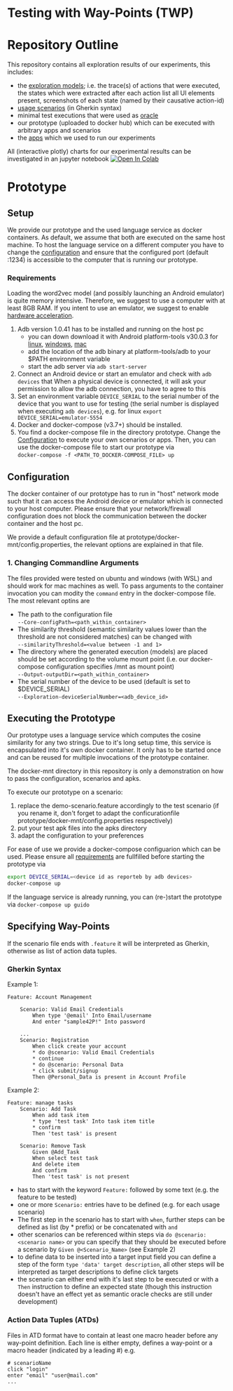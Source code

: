 # Testing with Way-Points (TWP)

# Repository Outline

This repository contains all exploration results of our experiments, this includes:
* the [exploration models](experiments/prototype-results/); i.e. the trace(s) of actions that were executed, the states which were extracted after each action list all UI elements present, screenshots of each state (named by their causative action-id)
* [usage scenarios](experiments/scenarios) (in Gherkin syntax)
* minimal test executions that were used as [oracle](experiments/test-oracle)
* our prototype (uploaded to docker hub) which can be executed with arbitrary apps and scenarios
* the [apps](experiments/apks) which we used to run our experiments

All (interactive plotly) charts for our experimental results can be investigated in an jupyter notebook [![Open In Colab](https://colab.research.google.com/assets/colab-badge.svg)](https://colab.research.google.com/github/Hotzkow/Testing-with-Way-Points/blob/main/experiments/Evaluation.ipynb?flush_cache=True)


# Prototype
## Setup

We provide our prototype and the used language service as docker containers.
As default, we assume that both are executed on the same host machine.
To host the language service on a different computer you have to change the [configuration](#configuration) and ensure that the configured port (default :1234) is accessible to the computer that is running our prototype.

### Requirements

Loading the word2vec model (and possibly launching an Android emulator) is quite memory intensive. 
Therefore, we suggest to use a computer with at least 8GB RAM.
If you intent to use an emulator, we suggest to enable [hardware acceleration](https://developer.android.com/studio/run/emulator-acceleration).

1. Adb version 1.0.41 has to be installed and running on the host pc
	- you can down download it with Android platform-tools v30.0.3 for [linux](http://dl.google.com/android/repository/platform-tools_r30.0.3-linux.zip), [windows](http://dl.google.com/android/repository/platform-tools_r30.0.3-windows.zip), [mac](http://dl.google.com/android/repository/platform-tools_r30.0.3-darwin.zip)  
	- add the location of the adb binary at platform-tools/adb to your $PATH environment variable  
	- start the adb server via `adb start-server`
2. Connect an Android device or start an emulator and check with `adb devices` that
	When a physical device is connected, it will ask your permission to allow the adb connection, you have to agree to this
3. Set an environment variable `DEVICE_SERIAL` to the serial number of the device that you want to use for testing (the serial number is displayed when executing `adb devices`), e.g. for linux `export DEVICE_SERIAL=emulator-5554`
4. Docker and docker-compose (v3.7+) should be installed.
5. You find a docker-compose file in the directory prototype.
	Change the [Configuration](#configuration) to execute your own scenarios or apps.
	Then, you can use the docker-compose file to start our prototype via  
	`docker-compose -f <PATH_TO_DOCKER-COMPOSE_FILE> up`


## Configuration

The docker container of our prototype has to run in "host" network mode such that it can access the Android device or emulator which is connected to your host computer.
Please ensure that your network/firewall configuration does not block the communication between the docker container and the host pc.

We provide a default configuration file at prototype/docker-mnt/config.properties, the relevant options are explained in that file.

### 1. Changing Commandline Arguments

The files provided were tested on ubuntu and windows (with WSL) and should work for mac machines as well.
To pass arguments to the container invocation you can modity the `command` entry in the docker-compose file.
The most relevant optins are

* The path to the configuration file  
	`--Core-configPath=<path_within_container>`
* The similarity threshold (semantic similarity values lower than the threshold are not considered matches) can be changed with  
	`--similarityThreshold=<value between -1 and 1>`
* The directory where the generated execution (models) are placed should be set according to the volume mount point (i.e. our docker-compose configuration specifies /mnt as mount point)  
	`--Output-outputDir=<path_within_container>`
* The serial number of the device to be used (default is set to $DEVICE_SERIAL)  
	`--Exploration-deviceSerialNumber=<adb_device_id>`

## Executing the Prototype

Our prototype uses a language service which computes the cosine similarity for any two strings. 
Due to it's long setup time, this service is encapsulated into it's own docker container. It only has to be started once and can be reused for multiple invocations of the prototype container.

The docker-mnt directory in this repository is only a demonstration on how to pass the configuration, scenarios and apks.

To execute our prototype on a scenario:
1. replace the demo-scenario.feature accordingly to the test scenario (if you rename it, don't forget to adapt the conficurationfile prototype/docker-mnt/config.properties respectively)
2. put your test apk files into the apks directory
3. adapt the configuration to your preferences

For ease of use we provide a docker-compose configuarion which can be used. Please ensure all [requirements](#Requirements) are fullfilled before starting the prototype via  
```bash
export DEVICE_SERIAL=<device id as reporteb by adb devices>
docker-compose up
```
If the language service is already running, you can (re-)start the prototype via `docker-compose up guido`

## Specifying Way-Points

If the scenario file ends with `.feature` it will be interpreted as Gherkin, otherwise as list of action data tuples.

### Gherkin Syntax

Example 1:
```gherkin
Feature: Account Management

	Scenario: Valid Email Credentials
		When type '@email' Into Email/username
		And enter "sample42P!" Into password

	...
	Scenario: Registration
		When click create your account
		* do @scenario: Valid Email Credentials
		* continue
		* do @scenario: Personal Data
		* click submit/signup
		Then @Personal_Data is present in Account Profile
```
Example 2:
```gherkin
Feature: manage tasks
	Scenario: Add Task
		When add task item
		* type 'test task' Into task item title 
		* confirm
		Then 'test task' is present 

	Scenario: Remove Task
		Given @Add_Task
		When select test task
		And delete item
		And confirm
		Then 'test task' is not present
```

* has to start with the keyword `Feature:` followed by some text (e.g. the feature to be tested)
* one or more `Scenario:` entries have to be defined (e.g. for each usage scenario)
* The first step in the scenario has to start with `when`, further steps can be defined as list (by * prefix) or be concatenated with `and`
* other scenarios can be referenced within steps via `do @scenario: <scenario name>` or you can specify that they should be executed before a scenario by `Given @<Scenario_Name>` (see Example 2)
* to define data to be inserted into a target input field you can define a step of the form `type 'data' target description`, all other steps will be interpreted as target descriptions to define click targets
* the scenario can either end with it's last step to be executed or with a `Then` instruction to define an expected state (though this instruction doesn't have an effect yet as semantic oracle checks are still under development)




### Action Data Tuples (ATDs)

Files in ATD format have to contain at least one macro header before any way-point definition. 
Each line is either empty, defines a way-point or a macro header (indicated by a leading #) e.g. 

```
# scenarioName
click "login"
enter "email" "user@mail.com"
...
```
